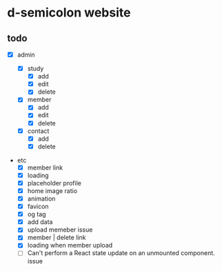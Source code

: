 # d-semicolon website

## todo

- [x] admin

  - [x] study
    - [x] add
    - [x] edit
    - [x] delete
  - [x] member
    - [x] add
    - [x] edit
    - [x] delete
  - [x] contact
    - [x] add
    - [x] delete

- etc
  - [x] member link
  - [x] loading
  - [x] placeholder profile
  - [x] home image ratio
  - [x] animation
  - [x] favicon
  - [x] og tag
  - [x] add data
  - [x] upload memeber issue
  - [x] member | delete link
  - [x] loading when member upload
  - [ ] Can't perform a React state update on an unmounted component. issue
